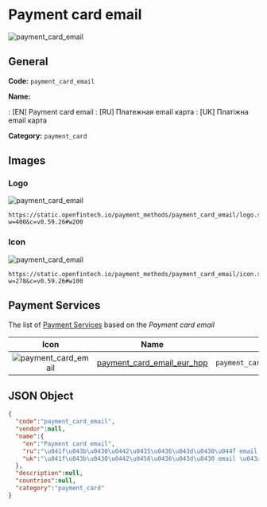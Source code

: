
# Payment card email 
![payment_card_email](https://static.openfintech.io/payment_methods/payment_card_email/logo.svg?w=400&c=v0.59.26#w200)  

## General 
**Code:** `payment_card_email` 
 
**Name:** 
 
:	[EN] Payment card email 
:	[RU] Платежная email карта 
:	[UK] Платіжна email карта 
 
**Category:** `payment_card` 
 

## Images 

### Logo 
![payment_card_email](https://static.openfintech.io/payment_methods/payment_card_email/logo.svg?w=400&c=v0.59.26#w200)  

```
https://static.openfintech.io/payment_methods/payment_card_email/logo.svg?w=400&c=v0.59.26#w200
```  

### Icon 
![payment_card_email](https://static.openfintech.io/payment_methods/payment_card_email/icon.svg?w=278&c=v0.59.26#w100)  

```
https://static.openfintech.io/payment_methods/payment_card_email/icon.svg?w=278&c=v0.59.26#w100
```  

## Payment Services 
 
The list of [Payment Services](/payment-services/) based on the _Payment card email_ 

|Icon|Name|Code| 
|:---:|:---:|:---:| 
|![payment_card_email](https://static.openfintech.io/payment_methods/payment_card_email/icon.svg?w=278&c=v0.59.26#w100) |[payment_card_email_eur_hpp](/payment-services/payment_card_email_eur_hpp/)|`payment_card_email_eur_hpp`| 
 

## JSON Object 

```json
{
  "code":"payment_card_email",
  "vendor":null,
  "name":{
    "en":"Payment card email",
    "ru":"\u041f\u043b\u0430\u0442\u0435\u0436\u043d\u0430\u044f email \u043a\u0430\u0440\u0442\u0430",
    "uk":"\u041f\u043b\u0430\u0442\u0456\u0436\u043d\u0430 email \u043a\u0430\u0440\u0442\u0430"
  },
  "description":null,
  "countries":null,
  "category":"payment_card"
}
```  
